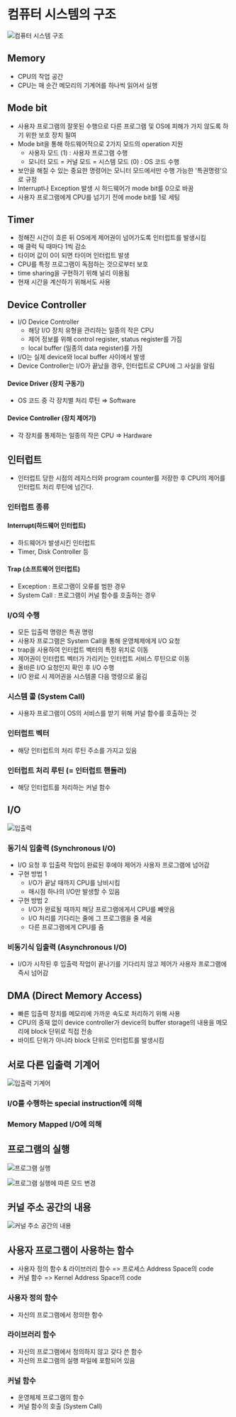 # 컴퓨터 시스템의 구조

![컴퓨터 시스템 구조](./img/computer_system_structure.png)

## Memory

- CPU의 작업 공간
- CPU는 매 순간 메모리의 기계어를 하나씩 읽어서 실행

## Mode bit

- 사용자 프로그램의 잘못된 수행으로 다른 프로그램 및 OS에 피해가 가지 않도록 하기 위한 보호 장치 필여
- Mode bit을 통해 하드웨어적으로 2가지 모드의 operation 지원
  - 사용자 모드 (1) : 사용자 프로그램 수행
  - 모니터 모드 = 커널 모드 = 시스템 모드 (0) : OS 코드 수행
- 보안을 해칠 수 있는 중요한 명령어는 모니터 모드에서만 수행 가능한 '특권명령'으로 규정
- Interrupt나 Exception 발생 시 하드웨어가 mode bit를 0으로 바꿈
- 사용자 프로그램에게 CPU를 넘기기 전에 mode bit를 1로 세팅

## Timer

- 정해진 시간이 흐른 뒤 OS에게 제어권이 넘어가도록 인터럽트를 발생시킴
- 매 클럭 틱 때마다 1씩 감소
- 타이머 값이 0이 되면 타이머 인터럽트 발생
- CPU를 특정 프로그램이 독점하는 것으로부터 보호
- time sharing을 구현하기 위해 널리 이용됨
- 현재 시간을 계산하기 위해서도 사용

## Device Controller

- I/O Device Controller
  - 해당 I/O 장치 유형을 관리하는 일종의 작은 CPU
  - 제어 정보를 위해 control register, status register를 가짐
  - local buffer (일종의 data register)를 가짐
- I/O는 실제 device와 local buffer 사이에서 발생
- Device Controller는 I/O가 끝났을 경우, 인터럽트로 CPU에 그 사실을 알림

#### Device Driver (장치 구동기)

- OS 코드 중 각 장치별 처리 루틴
  ⇒ Software

#### Device Controller (장치 제어기)

- 각 장치를 통제하는 일종의 작은 CPU
  ⇒ Hardware

## 인터럽트

- 인터럽트 당한 시점의 레지스터와 program counter를 저장한 후 CPU의 제어를 인터럽트 처리 루틴에 넘긴다.

### 인터럽트 종류

#### **Interrupt(하드웨어 인터럽트)**

- 하드웨어가 발생시킨 인터럽트
- Timer, Disk Controller 등

#### **Trap (소프트웨어 인터럽트)**

- Exception : 프로그램이 오류를 범한 경우
- System Call : 프로그램이 커널 함수를 호출하는 경우

### I/O의 수행

- 모든 입출력 명령은 특권 명령
- 사용자 프로그램은 System Call을 통해 운영체제에게 I/O 요청
- trap을 사용하여 인터럽트 벡터의 특정 위치로 이동
- 제어권이 인터럽트 벡터가 가리키는 인터럽트 서비스 루틴으로 이동
- 올바른 I/O 요청인지 확인 후 I/O 수행
- I/O 완료 시 제어권을 시스템콜 다음 명령으로 옮김

### 시스템 콜 (System Call)

- 사용자 프로그램이 OS의 서비스를 받기 위해 커널 함수를 호출하는 것

### 인터럽트 벡터

- 해당 인터럽트의 처리 루틴 주소를 가지고 있음

### 인터럽트 처리 루틴 (= 인터럽트 핸들러)

- 해당 인터럽트를 처리하는 커널 함수

## I/O

![입출력](./img/io.png)

### 동기식 입출력 (Synchronous I/O)

- I/O 요청 후 입출력 작업이 완료된 후에야 제어가 사용자 프로그램에 넘어감
- 구현 방법 1
  - I/O가 끝날 때까지 CPU를 낭비시킴
  - 매시점 하나의 I/O만 발생할 수 있음
- 구현 방법 2
  - I/O가 완료될 때까지 해당 프로그램에게서 CPU를 빼앗음
  - I/O 처리를 기다리는 줄에 그 프로그램을 줄 세움
  - 다른 프로그램에게 CPU를 줌

### 비동기식 입출력 (Asynchronous I/O)

- I/O가 시작된 후 입출력 작업이 끝나기를 기다리지 않고 제어가 사용자 프로그램에 즉시 넘어감

## DMA (Direct Memory Access)

- 빠른 입출력 장치를 메모리에 가까운 속도로 처리하기 위해 사용
- CPU의 중재 없이 device controller가 device의 buffer storage의 내용을 메모리에 block 단위로 직접 전송
- 바이트 단위가 아니라 block 단위로 인터럽트를 발생시킴

## 서로 다른 입출력 기계어

![입출력 기계어](./img/io%20instruction.png)

### I/O를 수행하는 special instruction에 의해

### Memory Mapped I/O에 의해

## 프로그램의 실행

![프로그램 실행](./img/program.png)

![프로그램 실행에 따른 모드 변경](./img/program%20execution.png)

## 커널 주소 공간의 내용

![커널 주소 공간의 내용](./img/kernel%20address.png)

## 사용자 프로그램이 사용하는 함수

- 사용자 정의 함수 & 라이브러리 함수 => 프로세스 Address Space의 code
- 커널 함수 => Kernel Address Space의 code

### 사용자 정의 함수

- 자신의 프로그램에서 정의한 함수

### 라이브러리 함수

- 자신의 프로그램에서 정의하지 않고 갖다 쓴 함수
- 자신의 프로그램의 실행 파일에 포함되어 있음

### 커널 함수

- 운영체제 프로그램의 함수
- 커널 함수의 호출 (System Call)
